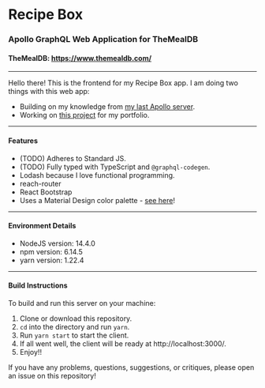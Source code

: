 # Recipe Box
### Apollo GraphQL Web Application for TheMealDB
#### TheMealDB: https://www.themealdb.com/
----
Hello there! This is the frontend for my Recipe Box app. I am doing two things with this web app:
* Building on my knowledge from [my last Apollo server](https://github.com/willowell/Apollo-GraphQL-Server-for-REST-Countries).
* Working on [this project](https://github.com/florinpop17/app-ideas/blob/master/Projects/1-Beginner/Recipe-App.md) for my portfolio.

----
#### Features
* (TODO) Adheres to Standard JS.
* (TODO) Fully typed with TypeScript and `@graphql-codegen`.
* Lodash because I love functional programming.
* reach-router
* React Bootstrap
* Uses a Material Design color palette - [see here](https://material.io/resources/color/#!/?view.left=0&view.right=0&secondary.color=E040FB&primary.color=691b99&secondary.text.color=000000)!
----
#### Environment Details
* NodeJS version: 14.4.0
* npm version: 6.14.5
* yarn version: 1.22.4
----
#### Build Instructions
To build and run this server on your machine:
1. Clone or download this repository.
2. `cd` into the directory and run `yarn`.
3. Run `yarn start` to start the client.
4. If all went well, the client will be ready at http://localhost:3000/.
5. Enjoy!!

If you have any problems, questions, suggestions, or critiques, please open an issue on this repository!